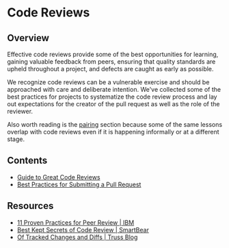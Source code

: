 # Code Reviews

## Overview

Effective code reviews provide some of the best opportunities for learning,
gaining valuable feedback from peers, ensuring that quality standards are upheld
throughout a project, and defects are caught as early as possible.

We recognize code reviews can be a vulnerable exercise and should be approached
with care and deliberate intention.  We've collected some of the best practices
for projects to systematize the code review process and lay out expectations for
the creator of the pull request as well as the role of the reviewer.

Also worth reading is the [pairing](../pairing/README.md) section because some
of the same lessons overlap with code reviews even if it is happening informally
or at a different stage.

## Contents

- [Guide to Great Code Reviews](./great-code-reviews.md)
- [Best Practices for Submitting a Pull Request](./pull-request-best-practices.md)

## Resources

- [11 Proven Practices for Peer Review | IBM](https://www.ibm.com/developerworks/rational/library/11-proven-practices-for-peer-review/)
- [Best Kept Secrets of Code Review | SmartBear](https://smartbear.com/SmartBear/media/pdfs/Best-Kept-Secrets-of-Peer-Code-Review_Redirected.pdf)
- [Of Tracked Changes and Diffs | Truss Blog](https://truss.works/blog/2018/1/5/of-tracked-changes-and-diffs-moving-from-editorial-to-engineering)
